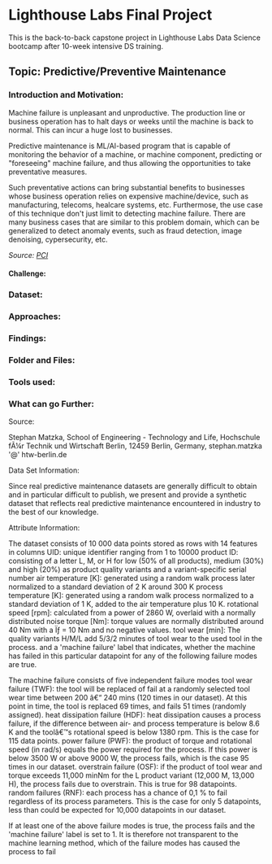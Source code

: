 # Lighthouse Labs Final Project

This is the back-to-back capstone project in Lighthouse Labs Data Science bootcamp after 10-week intensive DS training. 

[](images/lhl_logo.jpg)



## Topic: Predictive/Preventive Maintenance

### Introduction and Motivation:

Machine failure is unpleasant and unproductive. The production line or business operation has to halt days or weeks  until the machine is back to normal. This can incur a huge lost to businesses.

Predictive maintenance is ML/AI-based program that is capable of monitoring the behavior of a machine, or machine component, predicting or "foreseeing" machine failure, and thus allowing the opportunities to take preventative measures.

Such preventative actions can bring substantial benefits to businesses whose business operation relies on expensive machine/device, such as manufacturing, telecoms, healcare systems, etc. Furthermose, the use case of this technique don't just limit to detecting machine failure. There are many business cases that are similar to this problem domain, which can be generalized to detect anomaly events, such as fraud detection, image denoising, cypersecurity, etc.


[](images/predictive_maintenance.jpg)
*Source: [PCI](https://www.pcimag.com/articles/106046-predictive-maintenance-and-its-role-in-improving-efficiency)*




#### Challenge:

### Dataset:


### Approaches:


### Findings:



### Folder and Files:


### Tools used:


### What can go Further:


Source:

Stephan Matzka, School of Engineering - Technology and Life, Hochschule fÃ¼r Technik und Wirtschaft Berlin, 12459 Berlin, Germany, stephan.matzka '@' htw-berlin.de


Data Set Information:

Since real predictive maintenance datasets are generally difficult to obtain and in particular difficult to publish, we present and provide a synthetic dataset that reflects real predictive maintenance encountered in industry to the best of our knowledge.





Attribute Information:

The dataset consists of 10 000 data points stored as rows with 14 features in columns
UID: unique identifier ranging from 1 to 10000
product ID: consisting of a letter L, M, or H for low (50% of all products), medium (30%) and high (20%) as product quality variants and a variant-specific serial number
air temperature [K]: generated using a random walk process later normalized to a standard deviation of 2 K around 300 K
process temperature [K]: generated using a random walk process normalized to a standard deviation of 1 K, added to the air temperature plus 10 K.
rotational speed [rpm]: calculated from a power of 2860 W, overlaid with a normally distributed noise
torque [Nm]: torque values are normally distributed around 40 Nm with a Ïƒ = 10 Nm and no negative values.
tool wear [min]: The quality variants H/M/L add 5/3/2 minutes of tool wear to the used tool in the process. and a
'machine failure' label that indicates, whether the machine has failed in this particular datapoint for any of the following failure modes are true.

The machine failure consists of five independent failure modes
tool wear failure (TWF): the tool will be replaced of fail at a randomly selected tool wear time between 200 â€“ 240 mins (120 times in our dataset). At this point in time, the tool is replaced 69 times, and fails 51 times (randomly assigned).
heat dissipation failure (HDF): heat dissipation causes a process failure, if the difference between air- and process temperature is below 8.6 K and the toolâ€™s rotational speed is below 1380 rpm. This is the case for 115 data points.
power failure (PWF): the product of torque and rotational speed (in rad/s) equals the power required for the process. If this power is below 3500 W or above 9000 W, the process fails, which is the case 95 times in our dataset.
overstrain failure (OSF): if the product of tool wear and torque exceeds 11,000 minNm for the L product variant (12,000 M, 13,000 H), the process fails due to overstrain. This is true for 98 datapoints.
random failures (RNF): each process has a chance of 0,1 % to fail regardless of its process parameters. This is the case for only 5 datapoints, less than could be expected for 10,000 datapoints in our dataset.

If at least one of the above failure modes is true, the process fails and the 'machine failure' label is set to 1. It is therefore not transparent to the machine learning method, which of the failure modes has caused the process to fail


